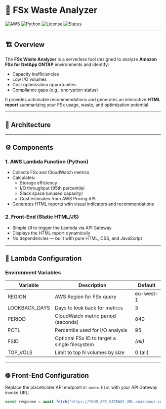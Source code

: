 # 🧠 FSx Waste Analyzer

![AWS](https://img.shields.io/badge/AWS-FSx-orange?logo=amazon-aws)
![Python](https://img.shields.io/badge/Python-3.12-blue?logo=python)
![License](https://img.shields.io/badge/License-MIT-green)
![Status](https://img.shields.io/badge/Status-Active-success)

---

## 🏗️ Overview

The **FSx Waste Analyzer** is a serverless tool designed to analyze **Amazon FSx for NetApp ONTAP** environments and identify:

- Capacity inefficiencies  
- Low I/O volumes  
- Cost optimization opportunities  
- Compliance gaps (e.g., encryption status)

It provides actionable recommendations and generates an interactive **HTML report** summarizing your FSx usage, waste, and optimization potential.

---

## 🚀 Architecture



---

## ⚙️ Components

### 1. AWS Lambda Function (Python)
- Collects FSx and CloudWatch metrics
- Calculates:
  - Storage efficiency
  - I/O throughput (95th percentile)
  - Slack space (unused capacity)
  - Cost estimates from AWS Pricing API
- Generates HTML reports with visual indicators and recommendations

### 2. Front-End (Static HTML/JS)
- Simple UI to trigger the Lambda via API Gateway  
- Displays the HTML report dynamically  
- No dependencies — built with pure HTML, CSS, and JavaScript

---

## 🔧 Lambda Configuration

### Environment Variables

| Variable | Description | Default |
|-----------|--------------|----------|
| REGION | AWS Region for FSx query | eu-west-1 |
| LOOKBACK_DAYS | Days to look back for metrics | 3 |
| PERIOD | CloudWatch metric period (seconds) | 840 |
| PCTL | Percentile used for I/O analysis | 95 |
| FSID | Optional FSx ID to target a single filesystem | *(all)* |
| TOP_VOLS | Limit to top N volumes by size | 0 (all) |

---

## 🌐 Front-End Configuration

Replace the placeholder API endpoint in `index.html` with your API Gateway invoke URL:

```javascript
const response = await fetch('https://YOUR_API_GATEWAY_URL.amazonaws.com/prod');





